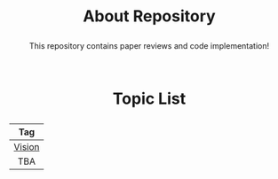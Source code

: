 # <p align='center'>About Repository</p>

<p align='center'>This repository contains paper reviews and code implementation!</p>

<br>

# <p align='center'>Topic List</p>


<p align="center">

|Tag|
|:---:|
|[Vision](https://github.com/CKtrace/Research-Paper-Review/tree/main/Vision)|
|TBA|
</p>
